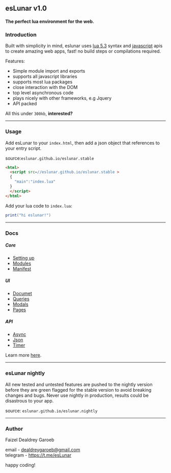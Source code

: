 esLunar v1.0
---
#### The perfect lua environment for the web.




### Introduction

Built with simplicity in mind, eslunar uses [lua 5.3]() syntax and [javascript]() apis to create amazing web apps, fast! no build steps or compilations required.

Features:
- Simple module import and exports
- supports all javascript libraries
- supports most lua packages
- close interaction with the DOM
- top level asynchronous code
- plays nicely with other frameworks, e.g Jquery
- API packed

All this under `300kb`, **interested?**


---
### Usage
Add esLunar to your `index.html`, then add a json object that references to your entry script.

source:```eslunar.github.io/eslunar.stable```

```html
<html>
  <script src=//eslunar.github.io/eslunar.stable >
  {
    "main":"index.lua"
  }
  </script>
</html>
```

Add your lua code to `index.lua`:

```lua
print("hi eslunar!")
```

---
### Docs
##### Core
- [Setting up](./docs/setup.md)
- [Modules](./docs/modules.md)
- [Manifest](./docs/manifest.md)

##### UI
- [Documet](./docs/document.md)
- [Queries](./docs/queries.md)
- [Modals](./docs/modals.md)
- [Pages](./docs/pages.md)

##### API
- [Async](./docs/async.md)
- [Json](./docs/json.md)
- [Timer](./docs/timer.md)


Learn more [here](./docs/ref.md).

---
### esLunar nightly
All new tested and untested features are pushed to the nightly version before they are green flagged for the stable version to avoid breaking changes and bugs. Never use nightly in production, results could be disastrous to your app.

source: `eslunar.github.io/eslunar.nightly`


---
### Author
Faizel Dealdrey Garoeb

email - <dealdreygaroeb@gmail.com><br/>telegram - https://t.me/esLunar

happy coding!
